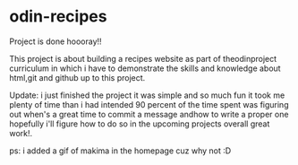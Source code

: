 # odin-recipes
Project is done hoooray!!

This project is about building a recipes website as part of theodinproject curriculum in which i have to demonstrate the skills
and knowledge about html,git and github up to this project.

Update: i just finished the project it was simple and so much fun it took me plenty of time than i had intended 90 percent of the time spent was figuring out when's a great time to commit a message andhow to write a proper one hopefully i'll figure how to do so in the upcoming projects overall great work!.

ps: i added a gif of makima in the homepage cuz why not :D

